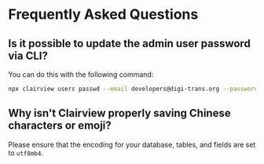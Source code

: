 # Frequently Asked Questions

>

## Is it possible to update the admin user password via CLI?

You can do this with the following command:

```sh
npx clairview users passwd --email developers@digi-trans.org --password newpasswordhere
```

## Why isn't Clairview properly saving Chinese characters or emoji?

Please ensure that the encoding for your database, tables, and fields are set to `utf8mb4`.

